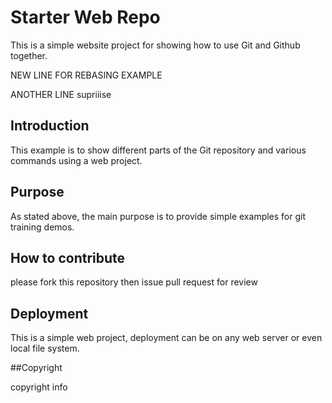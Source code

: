# Starter Web Repo

This is a simple website project for showing how to use Git and Github together.

NEW LINE FOR REBASING EXAMPLE

ANOTHER LINE supriiise

## Introduction

This example is to show different parts of the Git repository and various commands using a web project.

## Purpose

As stated above, the main purpose is to provide simple examples for git training demos.

## How to contribute

please fork this repository then issue pull request for review

## Deployment

This is a simple web project, deployment can be on any web server or even local file system.

##Copyright

copyright info